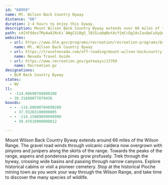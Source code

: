 ```yaml
---
id: "68959"
name: Mt. Wilson Back Country Byway
distance: "66"
duration: 2-4 hours to enjoy this byway.
description: Mount Wilson Back Country Byway extends over 66 miles of the Wilson Range.  The gravel road winds through volcanic caldera now overgrown with pi&ntilde;ons and junipers.
path: sd{hFddozTMyAwA}NcKi`AWgCSiBgS_lB{Gio@qNutAcY{mCcQg}AcIav@wCuXy@oIoTgpBsFgg@}Js_AwBiSoFug@eJi{@?{Ag@kC{@kI?y@yI}y@eBoPM_CeBmOoNooA_B{Qs@qAk@gB_@yBIqCMmJ_@}AeKoUk@qA_DyLm@mD{@_AuGgTm@mB{@sAg@w@{FwPiH_TYw@mH{MUK_@}A_PcYiM}OCa@q@c@oNgQM_AyDiDkz@uaAeHsD{A_EcBmJcCyDeKmF{C}Eg@s@{@QcAs@qAgBe@}AuFsFaDwHcB_CqDcB_@_AyJcKk@WgKyBmAEwEiACAiHgBcIkAwH@mE`@GV_BEwA_CcB_E_DyBeAQqAPcFjCqKT{Lz@{Al@?f@c@DmDjEmBl@iBEcDg@qK_CaBeA}A_Cs@iCd@yFMeG[qAqC?eC\_E]sDg@kAQqEmDqD}G_As@{By@eImByFaB{CwAi]aIe`@_J_WeE[WiDU_@QqB?[WsEu@kBY_EQmAWqMoA_Bc@{A?iD[GQqH_AsEQcFoAcKwAm@CMAiPyFqEgBW]uCkAYh@_@P}@?sCYaAEiAGsBiAcAkBS}AIo@AaAuBmAmA[Gc@qFaDiEg@_@Q{F_CwG}I??yGaJPK^cHcAmHXyDjDsPNs@zBwGt@eI~@eC?mFVsB^eAtGcZZkAPgFDcGJqV`@cCfAcD?cF?g@~@m\~AqEl@aDh@_Q~A_OdBcFp@mBFs@pDwEzCaBdKwKtA[p@eA~BiFhAeCvIoKz@sB~@yHlFuLB_A^aBvC_OEkOdA_QpAoG~AkGzFyNdBcDx@uC`@gEj@{GhBuEQd@\}@dEeEtD]bF{CfAsAd@k@~@i@pEqG~AcErBcLpG_KfCeC~AeArEgDbDqEp@cBpCuKhEiFf@yB~BaDh@yBbAkIhHaH^u@tC{ObAyB~@c@FA|E}@zAg@tCc@HOpBc@b@?pBgBn@q@nD}DP??[xb@ar@xEuHpLgRh@UrLs]hJiXJYfJ_Sd@OTqAvImP^WxAqCN]|BqFpGyLdS}AlAm@tC[vGl@~F?hCc@fDcAfBGvACdE~@xF\`@BbI\~HdAlIl@pRhCZFrZrDpGxAfJtBlB?~BdArBQpCDz@PjCvArJDTNz@?bE~BrKvIpE`BlC?z@?hDBlC[~GqAD?lHQjBEdCn@tHc@z@JzMtGzFT~FRv\dApF}Bz@_@xC?rBh@xDThHm@pI]rA\lDfBbDDpA_AhGlHzFvEtEfDpItC~CnBlA`Bb@lDzAxDh@\f@nCdAzI~ArBf@vArBhO~DxRlCrHpC~BzEtGpBdGLFf@XHbBTzAhB`HHlJLrLJdCn@`CT|@TrDDl@j@nC\r@`@~@vBrHz@lDT~A|@lGBLjAhIV`@p@|A@BnDbF\z@x@pBfA`HZVhBrBxCzKL~B_@`DCnKUjB[|B?xBPvBdD~JbGzI~BtF`BtB^pA{AdE?r@l@`BtAt@~BfBzAl@t@g@z@ElAdAlBr@lClDlBjAfBEhBr@Zn@XtIG`B{@dE_@~DM|Hf@tB^`FzAhAb@z@l@WvDx@fCVrGrBxAxB~@r@~@VzDhC~BpC~Er@vAfDfBjCPn@l@|BlDpEvAtCxExD~A~Bl@D~@[pATd@O~A_CbHgFpAm@r@c@tAUpFeC~@Q`BeAbBIzAcB~As@xBJxCvD`@h@lA\lHVlCZtCJv@a@tCy@rE?pEdAbADv@WD?jB?P~@b@r@p@ZzFPp@VlBP^T~@DhB|A`@nB`@jBvIl@~A?fAiAdBi@lBcCt@WhJVbB]TUrO?~@]z@_At@[hB?xAf@lDDhBs@lDmFl@[tA?HFPLt@?vA?bAa@vGs@BQZ?FUzA]lIm@vAf@b@~FzBh@pBEFW^DzAqAdAaDxBuCdCQlBy@^m@~@mDX]?_Ar@cExC]^Uz@yBAs@KgDvAsDhJ_K~Bs@FU^EzAkAhAg@pBgDhD_CtJgLdBSbCYLQlAI~EkAdBy@~A]xBs@vHiGpDsBdHkA~BgB~BkAlBEj@\\PfB?vBi@bBsB`B_F`CyD~BeAb@C^i@z@O~B_C~As@Zo@T?hCiCFc@~HaLl@sBhAy@LeAnCyB`@[lE[pBo@hBoA~AqCfGoGvD_ClHuGnBoA\S~IoIjByB~A_E`FoI~D?lGuGxNiY~V_b@rOmYtDsF?g@~AmBhNkVpUak@vB{C^Wt@_CZCfBmDvHaJpQ{QZy@hAs@~@eCp@kDlEyc@pAgB|ToQxAiAXy@v@QhVeR^m@tANha@vLdh@nOzGbBbA?vItAlPtKdB\jRpDz]xFrDnAtBJbEuAhCc@bBcAdFE~GjDtBJ|b@_RnMuLjBcBhIyK_@f@^g@~c@{l@t@{AvGeClBUL]lB[l\cOL[j@KrKs@lAKzK{DhC}@t@Kh@[lA]BOpCs@zC}A~GqBZi@h@?~A}@~CwALQpDuAbBuAPBdS{JhPeIhHkD~DqAf@g@lAc@pC{ApA[nDcBfMcGdAIXc@pB_AzEkBbAu@nBw@~F_C~EiCpAWlAy@~@QBU~IyBzHJhGdCt]xQnHxDtNpHT?d@`@dGzCfTpKbA`@P`@~Ar@`Ix@\UnFDjAi@l@iC^s@V?pChCz@P~D?~JfD`A`@jDvApBx@lEfB~IVp@`@lAJl@]r@}@xAiBdC}At@e@xBoCvIHj@GsKNNQvIHlAOLWlA[x@?`JtCfE|Db@b@F?G??~@y@tOSdDd@bCtAlBdAb@lEc@bEdA`KdA|APhCzAlD`FfD`D~HfDrGdF~MlDbNjLvBt@`Bh@v@XlB?rD}D~AeAfKPnChBB@FDvArBjBnIhK`HdD|FbBhGbEnAvD?zBi@x@SzBHhCdAtH|FlAbBZdDmArHCrB~@~E~ArDxAdAr@x@Tx@LtAmA`B_D|FcAzCWpC?vBvB`HniEpeAPlBzEnRb@\PWZiGPa@bCTlAOb@w@LS~AEh@UpA?~Ai@~AEhKjCl@tAbAtApPfFd@V~AEz@eA|AKlA\vSThE~BtAhAvAhElApApA`@fEDhBWrOuEtCg@lAr@zG|LJRvIzOVTt@`BhB`Bl@VfBV~KpBv@r@f@VHThJtEvNjJhj@zY^x@lDvUt@~@vAJtEi@~C|Az@bAdHvQfAjAhDj@ZFzG|DnBj@|Ad@~D|BX~@ZlKdEpSFrD?lB]xCM~Aq@lQFtC?tEm@dJ{ChVi@~Ik@jAiBnAiE~G_A?cCcA{ANqB~@_A~@q@nCs@bGuAfBwCtA_DlFgF|@Bf@pEzGdDnC~N`FPr@zBvA~AhCpKjLpHhNzC~D~AhCt@lDLbI~BnNjAhBPVj@z@pEzCbD`DUfBIxD^`@l@r@hEJX`D_@pD_A~BuCfDq@Z_@f@L~@p@?Xl@Gr@m@xBIfDq@f@LvFm@|BLhG~AzElArKSd@y@nBmBJ[f@VtCwA~BUlB?pJQ`Bf@vFmAzGc@f@cAZ_Ax@EpAv@hAQvABbAHLt@bAHtAsB`D_@zAL`DhAlBLfB_@zAF`B{@dALhAz@l@Tn@c@~CLxDl@fDWrEk@~Be@rDUfMMJ@`@JnCQ\b@jDu@tCi@bK[t_@kAfKQvLLxBBZWf@g@xV[rB?hEi@nGHbCq@jYLhE]vKeCvy@IxBLpD^pC_AtCGtC[dA?tEQtGQrGQ|FGpBIhAQ?i@j@{JlKmBpCcC|Do@fEm@~DcItSg@t@qApDGDiBpA{AtAyc@bn@UKCjAwBdJgBtEiB~IgAhCi@pAiBrIwFvNsC|I}CrJwDfImDnEuBlB{BdAiGhAcCJqLhCiKrFmHhG_EjF_GnCe@EaExB}Ax@iIbCgBjAeHpJ[h@qJlPM\zDdGvGjKfDlFd@?Bf@z@`@pDJfAvArAZx@nApAlHhAlBz@vDtBhEZzE~BvAl@r@z@hC?x@pCxI~@`BbA~DdBvBItIhBhCp@hGFtGl@zAPlDvBtA~AEbEpChC?t@`@lBxBhD`@lBx@pI`@bAl@~RJ\mAxBq@bBLr@p@ZbAT@vPi@dCKhA@tITlLRxMRlFHvDL??JZ
websites:
  - url: https://www.blm.gov/programs/recreation/recreation-programs/byways/nevada
    name: Mt. Wilson Back Country Byway
  - url: https://travelnevada.com/off-roading/mount-wilson-backcountry-byway/
    name: Nevada Travel Guide
  - url: https://www.recreation.gov/gateways/13769
    name: Recreation.gv
designations:
  - BLM Back Country Byway
states:
  - NV
ll:
  - -114.60690704890288
  - 38.31898077879436
bounds:
  - - -114.60690704890288
    - 37.93203100000005
  - - -114.15609699999999
    - 38.47610900000012

---
```


Mount Wilson Back Country Byway extends around 66 miles of the Wilson Range.  The gravel road winds through volcanic caldera now overgrown with pinyons and junipers along the skirts of the range.  Towards the peaks of the range, aspens and ponderosa pines grow profusely.  Trek through the byway, crossing wide basins and passing through narrow canyons.  Explore historical cabins or visit a pioneer cemetery.  Stop at the historical Pioche mining town as you work your way through the Wilson Range, and take time to discover the many species of wildlife.
